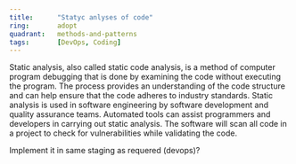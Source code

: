 ```yaml
---
title:      "Statyc anlyses of code"
ring:       adopt
quadrant:   methods-and-patterns
tags:       [DevOps, Coding]
---
```


Static analysis, also called static code analysis, is a method of computer program debugging that is done by examining the code without executing the program. The process provides an understanding of the code structure and can help ensure that the code adheres to industry standards. Static analysis is used in software engineering by software development and quality assurance teams. Automated tools can assist programmers and developers in carrying out static analysis. The software will scan all code in a project to check for vulnerabilities while validating the code.

Implement it in same staging as requered (devops)?